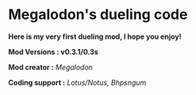 # Megalodon's dueling code
**Here is my very first dueling mod, I hope you enjoy!**


**Mod Versions : v0.3.1/0.3s**

**Mod creator :** *Megalodon*

**Coding support :** *Lotus/Notus, Bhpsngum*
